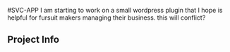 #SVC-APP
I am starting to work on a small wordpress plugin that I hope is helpful
for fursuit makers managing their business.
this will conflict?

## Project Info

